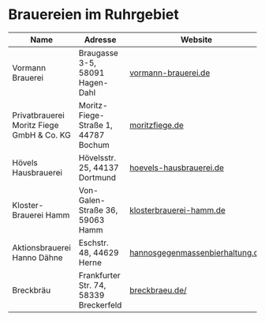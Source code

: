 # Brauereien im Ruhrgebiet

| Name                  | Adresse               | Website               | Instagram             |
|-----------------------|-----------------------|-----------------------|-----------------------|
| Vormann Brauerei      | Braugasse 3-5, 58091 Hagen-Dahl | [vormann-brauerei.de](https://www.vormann-brauerei.de/) | [@vormann_brauerei](https://instagram.com/vormann_brauerei) |
| Privatbrauerei Moritz Fiege GmbH & Co. KG | Moritz-Fiege-Straße 1, 44787 Bochum | [moritzfiege.de](https://moritzfiege.de/) | [@moritzfiegebrauerei](https://instagram.com/moritzfiegebrauerei) |
| Hövels Hausbrauerei | Hövelsstr. 25, 44137 Dortmund | [hoevels-hausbrauerei.de](https://www.hoevels-hausbrauerei.de/) | [@hoevels](https://instagram.com/hoevels) [@hoevels.hausbrauerei](https://instagram.com/hoevels.hausbrauerei) |
| Kloster-Brauerei Hamm | Von-Galen-Straße 36, 59063 Hamm | [klosterbrauerei-hamm.de](https://www.klosterbrauerei-hamm.de/) | [@kloster_brauerei_hamm](https://instagram.com/kloster_brauerei_hamm) |
| Aktionsbrauerei Hanno Dähne | Eschstr. 48, 44629 Herne | [hannosgegenmassenbierhaltung.de](https://www.hannosgegenmassenbierhaltung.de/) | [@hannosbier](https://www.instagram.com/hannosbier/) |
| Breckbräu | Frankfurter Str. 74, 58339 Breckerfeld | [breckbraeu.de/](http://www.breckbraeu.de/) | [@breckbraeu2018](https://instagram.com/breckbraeu2018) |
